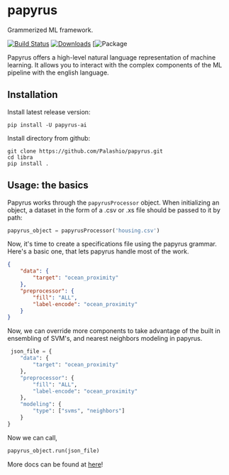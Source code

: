 # papyrus
 Grammerized ML framework.
 
[![Build Status](https://www.travis-ci.com/Palashio/papyrus.svg?token=MFVyVfFQAs3abW7hagzw&branch=main)](https://www.travis-ci.com/Palashio/papyrus)
[![Downloads](https://pepy.tech/badge/papyrus-ai)](https://pepy.tech/project/papyrus-ai)
[![Package](https://img.shields.io/pypi/v/papyrus-ai)


Papyrus offers a high-level natural language representation of machine learning. It allows you to interact with the complex components of the ML pipeline with the english language. 


## Installation

Install latest release version:

```
pip install -U papyrus-ai
```

Install directory from github:

```
git clone https://github.com/Palashio/papyrus.git
cd libra
pip install .
```

## Usage: the basics

Papyrus works through the ```papyrusProcessor``` object. When initializing an object, a dataset in the form of a .csv or .xs file should be passed to it by path:

```python
papyrus_object = papyrusProcessor('housing.csv')
```

Now, it's time to create a specifications file using the papyrus grammar. Here's a basic one, that lets papyrus handle most of the work. 

```json
{
    "data": {
        "target": "ocean_proximity"
    },
    "preprocessor": {
        "fill": "ALL",
        "label-encode": "ocean_proximity"
    }
}
```

Now, we can override more components to take advantage of the built in ensembling of SVM's, and nearest neighbors modeling in papyrus. 
```python
 json_file = {
    "data": {
        "target": "ocean_proximity"
    },
    "preprocessor": {
        "fill": "ALL",
        "label-encode": "ocean_proximity"
    },
    "modeling": {
        "type": ["svms", "neighbors"]
    }
}
```

Now we can call,

```python
papyrus_object.run(json_file)
```

More docs can be found at [here](docs.paraglide.ai)!
